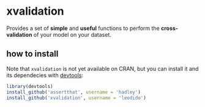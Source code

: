 xvalidation
===========

Provides a set of **simple** and **useful** functions to perform the **cross-validation** of your model on your dataset.

## how to install

Note that `xvalidation` is not yet available on CRAN, but you can install it and its dependecies with [devtools](https://github.com/hadley/devtools):

```R
library(devtools)
install_github('assertthat', username = 'hadley')
install_github('xvalidation', username = 'leodido')
```

